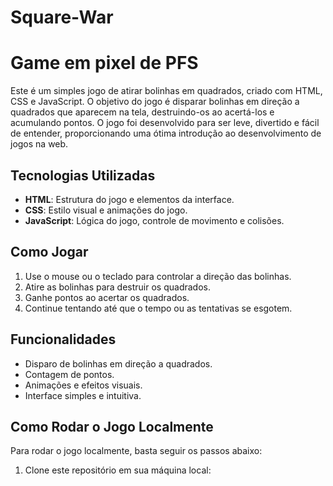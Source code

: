 # Square-War

# Game em pixel de PFS


Este é um simples jogo de atirar bolinhas em quadrados, criado com HTML, CSS e JavaScript. O objetivo do jogo é disparar bolinhas em direção a quadrados que aparecem na tela, destruindo-os ao acertá-los e acumulando pontos. O jogo foi desenvolvido para ser leve, divertido e fácil de entender, proporcionando uma ótima introdução ao desenvolvimento de jogos na web.

## Tecnologias Utilizadas

- **HTML**: Estrutura do jogo e elementos da interface.
- **CSS**: Estilo visual e animações do jogo.
- **JavaScript**: Lógica do jogo, controle de movimento e colisões.

## Como Jogar

1. Use o mouse ou o teclado para controlar a direção das bolinhas.
2. Atire as bolinhas para destruir os quadrados.
3. Ganhe pontos ao acertar os quadrados.
4. Continue tentando até que o tempo ou as tentativas se esgotem.

## Funcionalidades

- Disparo de bolinhas em direção a quadrados.
- Contagem de pontos.
- Animações e efeitos visuais.
- Interface simples e intuitiva.

## Como Rodar o Jogo Localmente

Para rodar o jogo localmente, basta seguir os passos abaixo:

1. Clone este repositório em sua máquina local:

 

